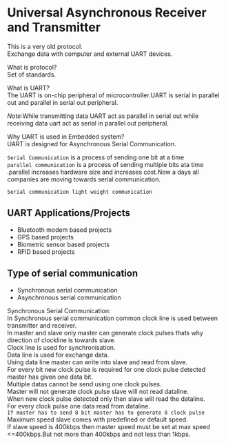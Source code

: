 # Universal Asynchronous Receiver and Transmitter  

This is a very old protocol.   
Exchange data with computer and external UART devices. 

What is protocol?   
Set of standards.  

What is UART?  
The UART is on-chip peripheral of microcontroller.UART is serial in parallel out and parallel in serial out peripheral.   

*Note*:While transmitting data UART act as parallel in serial out while receiving data uart act as serial in parallel out peripheral.   

Why UART is used in Embedded system?  
UART is designed for Asynchronous Serial Communication.    

`Serial Communication` is a process of sending one bit at a time    
`parallel communication` is a process of sending multiple bits ata time .parallel increases hardware size and increases cost.Now a days all companies are moving towards serial communication.     

`Serial communication light weight communication` 

## UART Applications/Projects

- Bluetooth modem based projects
- GPS based projects
- Biometric sensor based projects
- RFID based projects

## Type of serial communication

- Synchronous serial communication
- Asynchronous serial communication

Synchronous Serial Communication:  
In Synchronous serial communication common clock line is used between transmitter and receiver.  
In master and slave only master can generate clock pulses thats why direction of clockline is towards slave.   
Clock line is used for synchronisation.  
Data line is used for exchange data.  
Using data line master can write into slave and read from slave.   
For every bit new clock pulse is required for one clock pulse detected master has given one data bit.  
Multiple datas cannot be send using one clock pulses.  
Master will not generate clock pulse slave will not read dataline.  
When new clock pulse detected only then slave will read the dataline.  
For every clock pulse one data read from dataline.  
`If master has to send 8 bit master has to generate 8 clock pulse`  
Maximum speed slave comes with predefined or default speed.  
If slave speed is 400kbps then master speed must be set at max speed <=400kbps.But not more than 400kbps and not less than 1kbps.  
 

